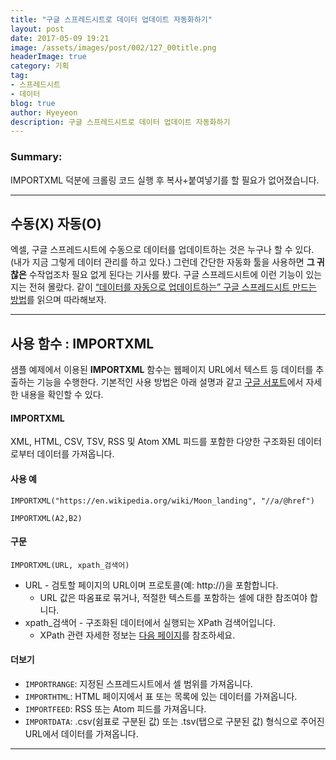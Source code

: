 ```yaml
---
title: "구글 스프레드시트로 데이터 업데이트 자동화하기"
layout: post
date: 2017-05-09 19:21
image: /assets/images/post/002/127_00title.png
headerImage: true
category: 기획
tag:
- 스프레드시트
- 데이터
blog: true
author: Hyeyeon
description: 구글 스프레드시트로 데이터 업데이트 자동화하기
---
```


### Summary:

IMPORTXML 덕분에 크롤링 코드 실행 후 복사+붙여넣기를 할 필요가 없어졌습니다.

---

## 수동(X) 자동(O)

엑셀, 구글 스프레드시트에 수동으로 데이터를 업데이트하는 것은 누구나 할 수 있다. (내가 지금 그렇게 데이터 관리를 하고 있다.) 그런데 간단한 자동화 툴을 사용하면 **그 귀찮은** 수작업조차 필요 없게 된다는 기사를 봤다. 구글 스프레드시트에 이런 기능이 있는 지는 전혀 몰랐다. 같이 [“데이터를 자동으로 업데이트하는” 구글 스프레드시트 만드는 방법](http://www.itworld.co.kr/news/104538)를 읽으며 따라해보자.

---

## 사용 함수 : IMPORTXML

샘플 예제에서 이용된 **IMPORTXML** 함수는 웹페이지 URL에서 텍스트 등 데이터를 추출하는 기능을 수행한다. 기본적인 사용 방법은 아래 설명과 같고 [구글 서포트](https://support.google.com/docs/answer/3093342?hl=ko)에서 자세한 내용을 확인할 수 있다.

#### IMPORTXML

XML, HTML, CSV, TSV, RSS 및 Atom XML 피드를 포함한 다양한 구조화된 데이터로부터 데이터를 가져옵니다.

#### 사용 예

```
IMPORTXML("https://en.wikipedia.org/wiki/Moon_landing", "//a/@href")

IMPORTXML(A2,B2)
```

#### 구문

```
IMPORTXML(URL, xpath_검색어)
```

* URL - 검토할 페이지의 URL이며 프로토콜(예: http://)을 포함합니다.
  * URL 값은 따옴표로 묶거나, 적절한 텍스트를 포함하는 셀에 대한 참조여야 합니다.
* xpath_검색어 - 구조화된 데이터에서 실행되는 XPath 검색어입니다.
  * XPath 관련 자세한 정보는 [다음 페이지](http://www.w3schools.com/xml/xpath_intro.asp)를 참조하세요.

#### 더보기

* `IMPORTRANGE`: 지정된 스프레드시트에서 셀 범위를 가져옵니다.
* `IMPORTHTML`: HTML 페이지에서 표 또는 목록에 있는 데이터를 가져옵니다.
* `IMPORTFEED`: RSS 또는 Atom 피드를 가져옵니다.
* `IMPORTDATA`: .csv(쉼표로 구분된 값) 또는 .tsv(탭으로 구분된 값) 형식으로 주어진 URL에서 데이터를 가져옵니다.

---
